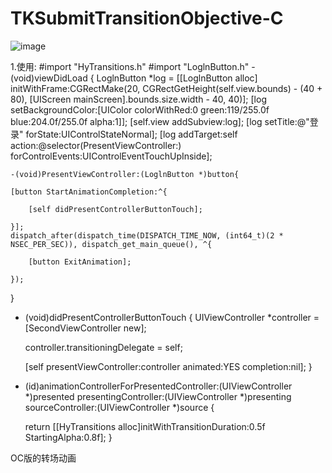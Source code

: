 # TKSubmitTransitionObjective-C

![image](https://raw.githubusercontent.com/wwdc14/TKSubmitTransitionObjective-C/master/Untitled.gif)

1.使用:
#import "HyTransitions.h"
#import "LoglnButton.h"
-(void)viewDidLoad
{
    LoglnButton *log = [[LoglnButton alloc] initWithFrame:CGRectMake(20, CGRectGetHeight(self.view.bounds) - (40 + 80), [UIScreen mainScreen].bounds.size.width - 40, 40)];
    [log setBackgroundColor:[UIColor colorWithRed:0 green:119/255.0f blue:204.0f/255.0f alpha:1]];
    [self.view addSubview:log];
    [log setTitle:@"登录" forState:UIControlStateNormal];
    [log addTarget:self action:@selector(PresentViewController:) forControlEvents:UIControlEventTouchUpInside];
    
    -(void)PresentViewController:(LoglnButton *)button{
    
    [button StartAnimationCompletion:^{
        
        [self didPresentControllerButtonTouch];

    }];
    dispatch_after(dispatch_time(DISPATCH_TIME_NOW, (int64_t)(2 * NSEC_PER_SEC)), dispatch_get_main_queue(), ^{
        
        [button ExitAnimation];
        
    });
    
}

- (void)didPresentControllerButtonTouch
{
    UIViewController *controller = [SecondViewController new];
    
    controller.transitioningDelegate = self;
    
    [self presentViewController:controller animated:YES completion:nil];
}

- (id<UIViewControllerAnimatedTransitioning>)animationControllerForPresentedController:(UIViewController *)presented
                                                                  presentingController:(UIViewController *)presenting sourceController:(UIViewController *)source
{
    
    return [[HyTransitions alloc]initWithTransitionDuration:0.5f StartingAlpha:0.8f];
}

OC版的转场动画
